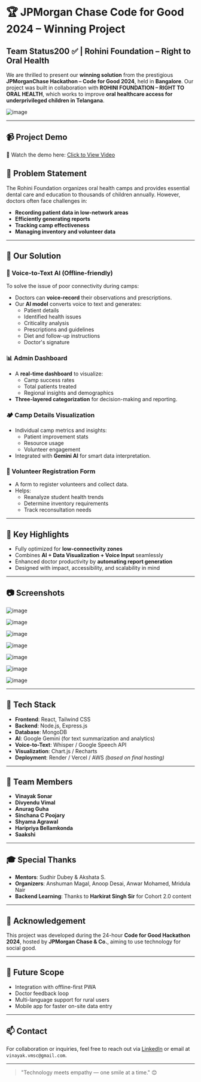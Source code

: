 # 🏆 JPMorgan Chase Code for Good 2024 – Winning Project

## Team Status200 ✅ | Rohini Foundation – Right to Oral Health

We are thrilled to present our **winning solution** from the prestigious **JPMorganChase Hackathon – Code for Good 2024**, held in **Bangalore**. Our project was built in collaboration with **ROHINI FOUNDATION – RIGHT TO ORAL HEALTH**, which works to improve **oral healthcare access for underprivileged children in Telangana**.



![image](https://github.com/user-attachments/assets/830304c2-5e8b-45ef-8553-fcedc1e25fb1)

---

## 📹 Project Demo

🎥 Watch the demo here: [Click to View Video](https://drive.google.com/file/d/14OowMGCGuE_R8LYsp-QDgcEQsNOFM_oE/view?usp=share_link)

## 🌟 Problem Statement

The Rohini Foundation organizes oral health camps and provides essential dental care and education to thousands of children annually. However, doctors often face challenges in:

- **Recording patient data in low-network areas**
- **Efficiently generating reports**
- **Tracking camp effectiveness**
- **Managing inventory and volunteer data**

---

## 🚀 Our Solution

### 🎤 Voice-to-Text AI (Offline-friendly)
To solve the issue of poor connectivity during camps:
- Doctors can **voice-record** their observations and prescriptions.
- Our **AI model** converts voice to text and generates:
  - Patient details
  - Identified health issues
  - Criticality analysis
  - Prescriptions and guidelines
  - Diet and follow-up instructions
  - Doctor's signature

### 📊 Admin Dashboard
- A **real-time dashboard** to visualize:
  - Camp success rates
  - Total patients treated
  - Regional insights and demographics
- **Three-layered categorization** for decision-making and reporting.

### 🏕️ Camp Details Visualization
- Individual camp metrics and insights:
  - Patient improvement stats
  - Resource usage
  - Volunteer engagement
- Integrated with **Gemini AI** for smart data interpretation.

### 📩 Volunteer Registration Form
- A form to register volunteers and collect data.
- Helps:
  - Reanalyze student health trends
  - Determine inventory requirements
  - Track reconsultation needs

---

## 💎 Key Highlights

- Fully optimized for **low-connectivity zones**
- Combines **AI + Data Visualization + Voice Input** seamlessly
- Enhanced doctor productivity by **automating report generation**
- Designed with impact, accessibility, and scalability in mind

---

## 📷 Screenshots

![image](https://github.com/user-attachments/assets/99f3e7fc-27c8-4fbe-bad8-716adbeabca2)

![image](https://github.com/user-attachments/assets/0e84992d-ce11-41cb-ace8-a87221fc790f)

![image](https://github.com/user-attachments/assets/ab4d7be5-2c6d-4fd2-857d-41541bb62afa)

![image](https://github.com/user-attachments/assets/826e246f-0fd4-40a2-bc73-af62bb66b31b)

![image](https://github.com/user-attachments/assets/147491a3-d561-4637-abb2-43a03418a984)

![image](https://github.com/user-attachments/assets/90d891f5-dc04-4eff-a1b2-0f42b8880a65)

![image](https://github.com/user-attachments/assets/ad28b312-10c7-4477-99b8-160fbcfe276c)




---

## 🧠 Tech Stack

- **Frontend**: React, Tailwind CSS
- **Backend**: Node.js, Express.js
- **Database**: MongoDB
- **AI**: Google Gemini (for text summarization and analytics)
- **Voice-to-Text**: Whisper / Google Speech API
- **Visualization**: Chart.js / Recharts
- **Deployment**: Render / Vercel / AWS *(based on final hosting)*

---

## 🙌 Team Members
- **Vinayak Sonar**
- **Divyendu Vimal**
- **Anurag Guha**
- **Sinchana C Poojary**
- **Shyama Agrawal**
- **Haripriya Bellamkonda**
- **Saakshi**

---

## 🎓 Special Thanks

- **Mentors**: Sudhir Dubey & Akshata S.
- **Organizers**: Anshuman Magal, Anoop Desai, Anwar Mohamed, Mridula Nair
- **Backend Learning**: Thanks to **Harkirat Singh Sir** for Cohort 2.0 content

---

## 📢 Acknowledgement

This project was developed during the 24-hour **Code for Good Hackathon 2024**, hosted by **JPMorgan Chase & Co.**, aiming to use technology for social good.

---

## 📌 Future Scope

- Integration with offline-first PWA
- Doctor feedback loop
- Multi-language support for rural users
- Mobile app for faster on-site data entry

---

## 📫 Contact

For collaboration or inquiries, feel free to reach out via [LinkedIn](https://www.linkedin.com/in/vinayak-sonar/) or email at `vinayak.vmsc@gmail.com`.

---

> "Technology meets empathy — one smile at a time." 😊

